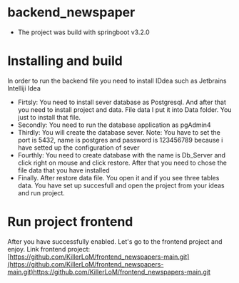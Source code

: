 # backend_newspaper
- The project was build with springboot v3.2.0
# Installing and build
In order to run the backend file you need to install IDdea such as Jetbrains Intelliji Idea 

- Firtsly: You need to install sever database as Postgresql. And after that you need to install project and data. File data I put it into Data folder. You just to install that file.
- Secondly: You need to run the database application as pgAdmin4
- Thirdly: You will create the database sever. Note: You have to set the port is 5432, name is postgres and password is 123456789 because i have setted up the configuration of sever
- Fourthly: You need to create database with the name is Db_Server and click right on mouse and click restore. After that you need to chose the file data that you have installed
- Finally. After restore data file. You open it and if you see three tables data. You have set up succesfull and open the project from your ideas and run project.
# Run project frontend
After you have successfully enabled. Let's go to the frontend project and enjoy. Link frontend project: [https://github.com/KillerLoM/frontend_newspapers-main.git](https://github.com/KillerLoM/frontend_newspapers-main.git)https://github.com/KillerLoM/frontend_newspapers-main.git
